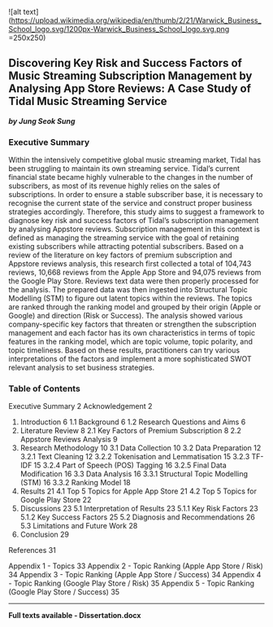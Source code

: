 
![alt text](https://upload.wikimedia.org/wikipedia/en/thumb/2/21/Warwick_Business_School_logo.svg/1200px-Warwick_Business_School_logo.svg.png =250x250)

## Discovering Key Risk and Success Factors of Music Streaming Subscription Management by Analysing App Store Reviews: A Case Study of Tidal Music Streaming Service
***by Jung Seok Sung***

### Executive Summary

Within the intensively competitive global music streaming market, Tidal has been struggling to maintain its own streaming service. Tidal’s current financial state became highly vulnerable to the changes in the number of subscribers, as most of its revenue highly relies on the sales of subscriptions. In order to ensure a stable subscriber base, it is necessary to recognise the current state of the service and construct proper business strategies accordingly. Therefore, this study aims to suggest a framework to diagnose key risk and success factors of Tidal’s subscription management by analysing Appstore reviews. Subscription management in this context is defined as managing the streaming service with the goal of retaining existing subscribers while attracting potential subscribers. Based on a review of the literature on key factors of premium subscription and Appstore reviews analysis, this research first collected a total of 104,743 reviews, 10,668 reviews from the Apple App Store and 94,075 reviews from the Google Play Store. Reviews text data were then properly processed for the analysis. The prepared data was then ingested into Structural Topic Modelling (STM) to figure out latent topics within the reviews. The topics are ranked through the ranking model and grouped by their origin (Apple or Google) and direction (Risk or Success). The analysis showed various company-specific key factors that threaten or strengthen the subscription management and each factor has its own characteristics in terms of topic features in the ranking model, which are topic volume, topic polarity, and topic timeliness. Based on these results, practitioners can try various interpretations of the factors and implement a more sophisticated SWOT relevant analysis to set business strategies.

### Table of Contents

Executive Summary	2
Acknowledgement	2
1. Introduction	6
1.1 Background	6
1.2 Research Questions and Aims	6
2. Literature Review	8
2.1 Key Factors of Premium Subscription	8
2.2 Appstore Reviews Analysis 	9
3. Research Methodology	10
3.1 Data Collection	10
3.2 Data Preparation	12
3.2.1 Text Cleaning	12
3.2.2 Tokenisation and Lemmatisation	15
3.2.3 TF-IDF	15
3.2.4 Part of Speech (POS) Tagging	16
3.2.5 Final Data Modification	16
3.3 Data Analysis	16
3.3.1 Structural Topic Modelling (STM)	16
3.3.2 Ranking Model	18
4. Results	21
4.1 Top 5 Topics for Apple App Store	21
4.2 Top 5 Topics for Google Play Store	22
5. Discussions	23
5.1 Interpretation of Results	23
5.1.1 Key Risk Factors	23
5.1.2 Key Success Factors	25
5.2 Diagnosis and Recommendations	26
5.3 Limitations and Future Work	28
6. Conclusion	29

References	31

Appendix 1 - Topics	33
Appendix 2 - Topic Ranking (Apple App Store / Risk)	34
Appendix 3 - Topic Ranking (Apple App Store / Success)	34
Appendix 4 - Topic Ranking (Google Play Store / Risk)	35
Appendix 5 - Topic Ranking (Google Play Store / Success)	35

------

**Full texts available - Dissertation.docx**

